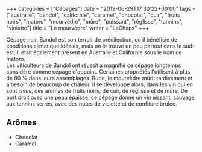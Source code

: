 +++
categories = ["Cépages"]
date = "2019-06-29T17:30:22+00:00"
tags = ["australie", "bandol", "californie", "caramel", "chocolat", "cuir", "fruits noirs", "matoro", "mourvèdre", "mûre", "puissant", "réglisse", "tannins", "violette"] 
title = "Le mourvèdre"
writer = "LeChaps"
+++

Cépage noir. Bandol est son terroir de prédilection, où il bénéficie de conditions climatique idéales, mais on le trouve un peu partout dans le sud-est. Il était également présent en Australie et Californie sous le nom de matoro.  
Les viticulteurs de Bandol ont réussit a magnifié ce cépage longtemps considéré comme cépage d'appoint. Certaines propriétés l'utilisent à plus de 80 % dans leurs assemblages. Rude, le mourvèdre mûrit tardivement et a besoin de beaucoup de chaleur. Il se développe alors, dans les vin qui en sont issus, des arômes de fruits noirs, de cuir, de réglisse et de mûre. De port droit avec une peau épaisse, ce cépage donne un vin uissant, sauvage, aux tannins serrés, avec des notes de violette et de confiture brulée.

## Arômes

* Chocolat
* Caramel
